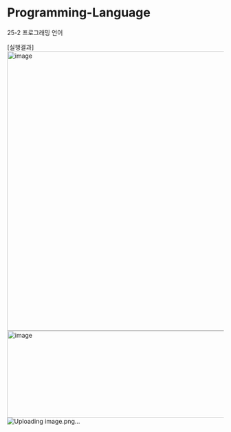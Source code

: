 # Programming-Language
25-2 프로그래밍 언어

[실행결과]
<img width="1852" height="650" alt="image" src="https://github.com/user-attachments/assets/d8afa042-08e0-4117-93c0-d14eb6be6e8b" />
<img width="1858" height="202" alt="image" src="https://github.com/user-attachments/assets/3c3da2a6-2c78-4152-9bd0-591ffea9cb0a" />
![Uploading image.png…]()


